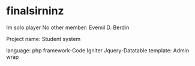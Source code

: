 # finalsirninz

Im solo player No other member: 
Evemil D. Berdin

Project name: Student system

language: php framework-Code Igniter
Jquery-Datatable
template: Admin wrap
